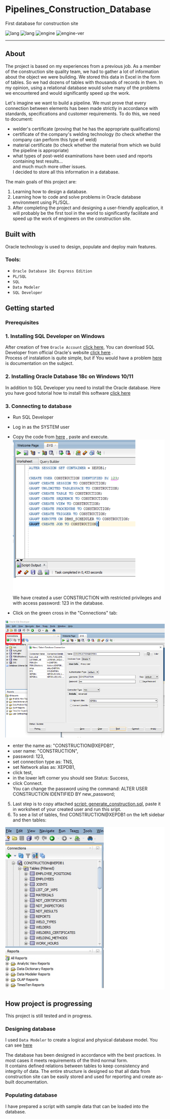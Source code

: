 # Pipelines_Construction_Database
First database for construction site

![lang](https://img.shields.io/static/v1?label=lang&message=PL/SQL&color=blue)
![lang](https://img.shields.io/static/v1?label=lang&message=SQL&color=yellow)
![engine](https://img.shields.io/static/v1?label=engine&message=Oracle&color=green)
![engine-ver](https://img.shields.io/static/v1?label=version&message=18c&color=green)

---

## About
The project is based on my experiences from a previous job. As a member of the construction site quality team, we had to gather a lot of information about the object we were building. We stored this data in Excel in the form of tables. So we had dozens of tables with thousands of records in them. In my opinion, using a relational database would solve many of the problems we encountered and would significantly speed up the work.

Let's imagine we want to build a pipeline. We must prove that every connection between elements has been made strictly in accordance with standards, specifications and customer requirements. To do this, we need to document:
- welder's certificate (proving that he has the appropriate qualifications)
- certificate of the company's welding technology (to check whether the company can perform this type of weld)
- material certificate (to check whether the material from which we build the pipeline is appropriate)
- what types of post-weld examinations have been used and reports containing test results...  
and much much more other issues.  
I decided to store all this information in a database.  

The main goals of this project are:

1. Learning how to design a database.
2. Learning how to code and solve problems in Oracle database environment using PL/SQL.
3. After completing the project and designing a user-friendly application, it will probably be the first tool in the world to significantly facilitate and speed up the work of engineers on the construction site.  

## Built with
    
Oracle technology is used to design, populate and deploy main features.
    
### Tools:

* `Oracle Database 18c Express Edition`
* `PL/SQL`
* `SQL`
* `Data Modeler`
* `SQL Developer`  

## Getting started

### Prerequisites  

### 1. Installing SQL Developer on Windows

After creation of free `Oracle Account` [click here](https://profile.oracle.com/myprofile/account/create-account.jspx), You can download SQL Developer from official Oracle's website [click here](https://www.oracle.com/database/sqldeveloper/technologies/download/) .  
Process of instalation is quite simple, but if You would have a problem [here](https://docs.oracle.com/en/database/oracle/sql-developer/22.2/rptug/sql-developer-concepts-usage.html#GUID-156BEBA3-2F9B-4CE0-8E91-728581FF46AB) is documentation on the subject.   

### 2. Installing Oracle Database 18c on Windows 10/11  
In addition to SQL Developer you need to install the Oracle database. Here you have good tutorial how to install this software [click here](https://www.youtube.com/watch?v=oFKzUUOVX-I)  

### 3. Connecting to database  
 
- Run SQL Developer
- Log in as the SYSTEM user
- Copy the code from [here](https://github.com/marcinpopielec/Pipelines_Construction_Database/blob/main/creating%20user%20'CONSTRUCTION'.sql) , paste and execute.  
![1](https://github.com/marcinpopielec/Pipelines_Construction_Database/blob/main/1.png)  
We have created a user CONSTRUCTION with restricted privileges and with access password: 123 in the database.  
 
 - Click on the green cross in the "Connections" tab:  
 
  ![1](https://github.com/marcinpopielec/Pipelines_Construction_Database/blob/main/2.png)  
 - enter the name as: "CONSTRUCTION@XEPDB1",
 - user name: "CONSTRUCTION",
 - password: 123,
 - set connection type as: TNS,
 - set Network alias as: XEPDB1,
 - click test,
 - in the lower left corner you should see Status: Success,
 - click Connect.  
 You can change the password using the command: ALTER USER CONSTRUCTION IDENTIFIED BY new_password;  
 
5. Last step is to copy attached [script: generate_construction.sql](https://github.com/marcinpopielec/Pipelines_Construction_Database/blob/main/generate_construction.sql), paste it in worksheet of your created user and run this sript.
6. To see a list of tables, find CONSTRUCTION@XEPDB1 on the left sidebar and then tables: 

![1](https://github.com/marcinpopielec/Pipelines_Construction_Database/blob/main/3.jpg?raw=true)  
## How project is progressing

This project is still tested and in progress.
### Designing database   
I used `Data Modeler` to create a logical and physical database model. You can see [here](https://github.com/marcinpopielec/Pipelines_Construction_Database/blob/main/Pipelines_Construction_Database.png?raw=true)  

The database has been designed in accordance with the best practices. In most cases it meets requirements of the third normal form.  
It contains  defined relations between tables to keep consistency and integrity of data. The entire structure is designed so that all data from construction site can be easily stored and used for reporting and create as-built documentation.  
### Populating database
I have prepared a script with sample data that can be loaded into the database. 

 
 





